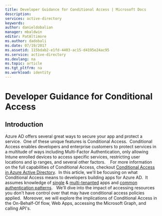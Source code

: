 ```yaml
---
title: Developer Guidance for Conditional Access | Microsoft Docs
description: 
services: active-directory
keywords: 
author: danieldobalian
manager: mbaldwin
editor: PatAltimore
ms.author: dadobali
ms.date: 07/19/2017
ms.assetid: 115bdab2-e1fd-4403-ac15-d4195e24ac95
ms.service: active-directory
ms.devlang: na
ms.topic: article
ms.tgt_pltfrm: na
ms.workload: identity
---
```


# Developer Guidance for Conditional Access

## Introduction

Azure AD offers several great ways to secure your app and protect a service.  One of these unique features is Conditional Access.  Conditional Access enables developers and enterprise customers to protect services in a multitude of ways including Multi-Factor Authentication, only allowing Intune enrolled devices to access specific services, restricting user locations and ip ranges, and several other factors.    
For more information on the full capabilities of Conditional Access, checkout [Conditional Access in Azure Active Directory](https://docs.microsoft.com/en-us/azure/active-directory/active-directory-conditional-access).  
In this article, we'll be focusing on what Conditional Access means to developers building apps for Azure AD.  It assumes knowledge of [single](https://docs.microsoft.com/en-us/azure/active-directory/develop/active-directory-integrating-applications) & [multi-tenanted](https://docs.microsoft.com/en-us/azure/active-directory/develop/active-directory-devhowto-multi-tenant-overview) apps and [common authentication patterns](https://docs.microsoft.com/en-us/azure/active-directory/develop/active-directory-authentication-scenarios).   
We'll dive into the impact of accessing resources you don't have control over that may have conditional access policies applied.  Moreover, we will explore the implications of Conditional Access in the On-Behalf-Of flow, Web Apps, accessing the Microsoft Graph, and calling API's.  